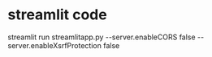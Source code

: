 # streamlit code

streamlit run streamlitapp.py --server.enableCORS false --server.enableXsrfProtection false

